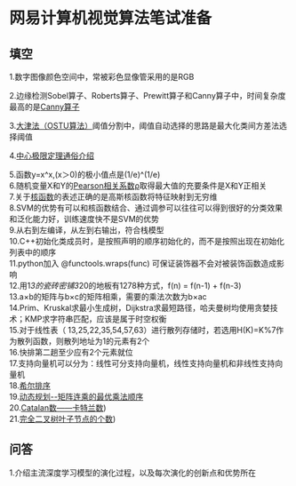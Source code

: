 # 网易计算机视觉算法笔试准备
## 填空
1.数字图像颜色空间中，常被彩色显像管采用的是RGB<br>

2.边缘检测Sobel算子、Roberts算子、Prewitt算子和Canny算子中，时间复杂度最高的是[Canny算子](https://zhuanlan.zhihu.com/p/35032299)<br>

3.[大津法（OSTU算法）](https://www.cnblogs.com/ranjiewen/p/6385564.html)阈值分割中，阈值自动选择的思路是最大化类间方差法选择阈值<br>

4.[中心极限定理通俗介绍](https://zhuanlan.zhihu.com/p/25241653)<br>

5.函数y=x^x,(x＞0)的极小值点是(1/e)^(1/e)<br>
6.随机变量X和Y的[Pearson相关系数ρ](https://www.zhihu.com/question/19734616)取得最大值的充要条件是X和Y正相关<br>
7.关于[核函数](https://www.zhihu.com/question/24627666)的表述正确的是高斯核函数将特征映射到无穷维<br>
8.SVM的优势有可以和核函数结合、通过调参可以往往可以得到很好的分类效果和泛化能力好，训练速度快不是SVM的优势<br>
9.从右到左编译，从左到右输出，符合栈模型<br>
10.C++初始化类成员时，是按照声明的顺序初始化的，而不是按照出现在初始化列表中的顺序<br>
11.python加入 @functools.wraps(func) 可保证装饰器不会对被装饰函数造成影响<br>
12.用1*3的瓷砖密铺3*20的地板有1278种方式，f(n) = f(n-1) + f(n-3)<br>
13.a×b的矩阵与b×c的矩阵相乘，需要的乘法次数为b×ac<br>
14.Prim、Kruskal求最小生成树，Dijkstra求最短路径，哈夫曼树均使用贪婪技术；KMP求字符串匹配，应该是属于时空权衡<br>
15.对于线性表（ 13,25,22,35,54,57,63）进行散列存储时，若选用H(K)=K%7作为散列函数，则散列地址为1的元素有2个<br>
16.快排第二趟至少应有2个元素就位<br>
17.支持向量机可以分为：线性可分支持向量机，线性支持向量机和非线性支持向量机<br>
18.[希尔排序](http://bubkoo.com/2014/01/15/sort-algorithm/shell-sort/)<br>
19.[动态规划--矩阵连乘的最优乘法顺序](https://www.nowcoder.com/test/question/done?tid=17423407&qid=168320#summary)<br>
20.[Catalan数——卡特兰数](https://blog.csdn.net/Hackbuteer1/article/details/7450250))<br>
21.[完全二叉树叶子节点的个数](https://blog.csdn.net/yunzhongguwu005/article/details/9224031))<br>
## 问答
1.介绍主流深度学习模型的演化过程，以及每次演化的创新点和优势所在
   
